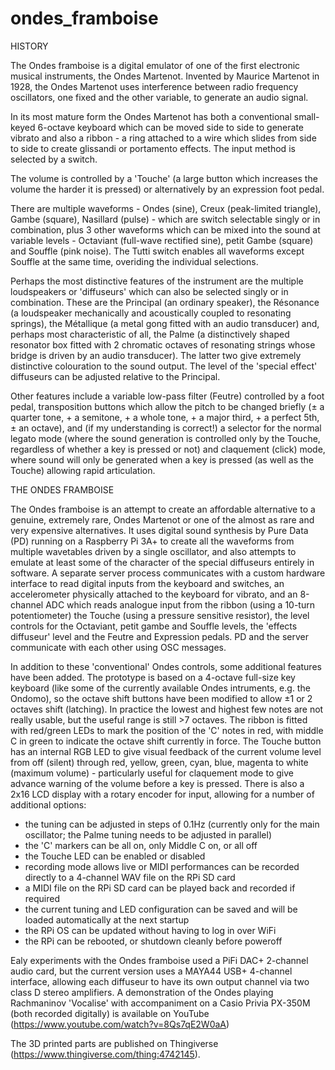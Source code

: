# ondes_framboise

HISTORY

The Ondes framboise is a digital emulator of one of the first electronic musical instruments, the Ondes Martenot. Invented by Maurice Martenot in 1928, the Ondes Martenot uses interference between radio frequency oscillators, one fixed and the other variable, to generate an audio signal.

In its most mature form the Ondes Martenot has both a conventional small-keyed 6-octave keyboard which can be moved side to side to generate vibrato and also a ribbon - a ring attached to a wire which slides from side to side to create glissandi or portamento effects. The input method is selected by a switch.

The volume is controlled by a 'Touche' (a large button which increases the volume the harder it is pressed) or alternatively by an expression foot pedal.

There are multiple waveforms - Ondes (sine), Creux (peak-limited triangle), Gambe (square), Nasillard (pulse) - which are switch selectable singly or in combination, plus 3 other waveforms which can be mixed into the sound at variable levels - Octaviant (full-wave rectified sine), petit Gambe (square) and Souffle (pink noise). The Tutti switch enables all waveforms except Souffle at the same time, overiding the individual selections.

Perhaps the most distinctive features of the instrument are the multiple loudspeakers or 'diffuseurs' which can also be selected singly or in combination. These are the Principal (an ordinary speaker), the Résonance (a loudspeaker mechanically and acoustically coupled to resonating springs), the Métallique (a metal gong fitted with an audio transducer) and, perhaps most characteristic of all, the Palme (a distinctively shaped resonator box fitted with 2 chromatic octaves of resonating strings whose bridge is driven by an audio transducer). The latter two give extremely distinctive colouration to the sound output. The level of the 'special effect' diffuseurs can be adjusted relative to the Principal.

Other features include a variable low-pass filter (Feutre) controlled by a foot pedal, transposition buttons which allow the pitch to be changed briefly (± a quarter tone, + a semitone, + a whole tone, + a major third, + a perfect 5th, ± an octave), and (if my understanding is correct!) a selector for the normal legato mode (where the sound generation is controlled only by the Touche, regardless of whether a key is pressed or not) and claquement (click) mode, where sound will only be generated when a key is pressed (as well as the Touche) allowing rapid articulation.


THE ONDES FRAMBOISE

The Ondes framboise is an attempt to create an affordable alternative to a genuine, extremely rare, Ondes Martenot or one of the almost as rare and very expensive alternatives. It uses digital sound synthesis by Pure Data (PD) running on a Raspberry Pi 3A+ to create all the waveforms from multiple wavetables driven by a single oscillator, and also attempts to emulate at least some of the character of the special diffuseurs entirely in software. A separate server process communicates with a custom hardware interface to read digital inputs from the keyboard and switches, an accelerometer physically attached to the keyboard for vibrato, and an 8-channel ADC which reads analogue input from the ribbon (using a 10-turn potentiometer) the Touche (using a pressure sensitive resistor), the level controls for the Octaviant, petit gambe and Souffle levels, the 'effects diffuseur' level and the Feutre and Expression pedals. PD and the server communicate with each other using OSC messages.

In addition to these 'conventional' Ondes controls, some additional features have been added. The prototype is based on a 4-octave full-size key keyboard (like some of the currently available Ondes intruments, e.g. the Ondomo), so the octave shift buttons have been modified to allow ±1 or 2 octaves shift (latching). In practice the lowest and highest few notes are not really usable, but the useful range is still >7 octaves. The ribbon is fitted with red/green LEDs to mark the position of the 'C' notes in red, with middle C in green to indicate the octave shift currently in force. The Touche button has an internal RGB LED to give visual feedback of the current volume level from off (silent) through red, yellow, green, cyan, blue, magenta to white (maximum volume) - particularly useful for claquement mode to give advance warning of the volume before a key is pressed. There is also a 2x16 LCD display with a rotary encoder for input, allowing for a number of additional options:
  - the tuning can be adjusted in steps of 0.1Hz (currently only for the main oscillator; the Palme tuning needs to be adjusted in parallel)
  - the 'C' markers can be all on, only Middle C on, or all off
  - the Touche LED can be enabled or disabled
  - recording mode allows live or MIDI performances can be recorded directly to a 4-channel WAV file on the RPi SD card
  - a MIDI file on the RPi SD card can be played back and recorded if required
  - the current tuning and LED configuration can be saved and will be loaded automatically at the next startup
  - the RPi OS can be updated without having to log in over WiFi
  - the RPi can be rebooted, or shutdown cleanly before poweroff

Ealy experiments with the Ondes framboise used a PiFi DAC+ 2-channel audio card, but the current version uses a MAYA44 USB+ 4-channel interface, allowing each diffuseur to have its own output channel via two class D stereo amplifiers. A demonstration of the Ondes playing Rachmaninov 'Vocalise' with accompaniment on a Casio Privia PX-350M (both recorded digitally) is available on YouTube (https://www.youtube.com/watch?v=8Qs7qE2W0aA)

The 3D printed parts are published on Thingiverse (https://www.thingiverse.com/thing:4742145).
